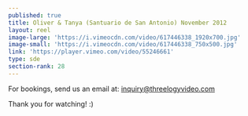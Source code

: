 ```yaml
---
published: true
title: Oliver & Tanya (Santuario de San Antonio) November 2012
layout: reel
image-large: 'https://i.vimeocdn.com/video/617446338_1920x700.jpg'
image-small: 'https://i.vimeocdn.com/video/617446338_750x500.jpg'
link: 'https://player.vimeo.com/video/55246661'
type: sde
section-rank: 28
---
```

For bookings, send us an email at: inquiry@threelogyvideo.com

Thank you for watching! :)
